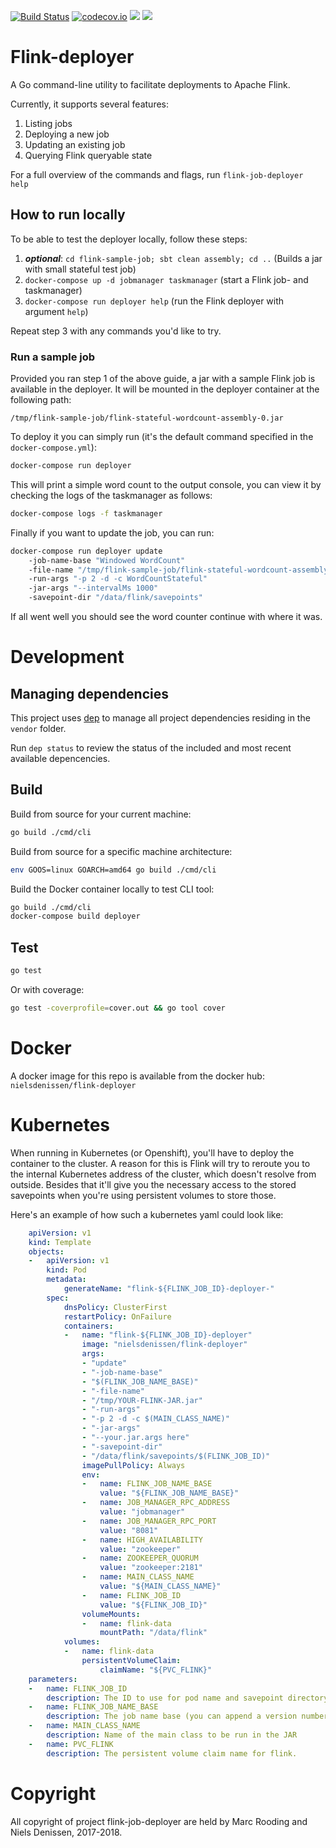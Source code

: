 [![Build Status](https://travis-ci.org/ing-bank/flink-deployer.svg?branch=master)](https://travis-ci.org/ing-bank/flink-deployer)
[![codecov.io](http://codecov.io/github/ing-bank/flink-deployer/coverage.svg?branch=master)](https://codecov.io/gh/ing-bank/flink-deployer?branch=master)
[![](https://images.microbadger.com/badges/image/nielsdenissen/flink-deployer:master.svg)](https://microbadger.com/images/nielsdenissen/flink-deployer:master)
[![](https://images.microbadger.com/badges/version/nielsdenissen/flink-deployer:master.svg)](https://microbadger.com/images/nielsdenissen/flink-deployer:master)

# Flink-deployer

A Go command-line utility to facilitate deployments to Apache Flink.

Currently, it supports several features:

1. Listing jobs
2. Deploying a new job
3. Updating an existing job
4. Querying Flink queryable state

For a full overview of the commands and flags, run `flink-job-deployer help`

## How to run locally

To be able to test the deployer locally, follow these steps:

1. ***optional***: `cd flink-sample-job; sbt clean assembly; cd ..` (Builds a jar with small stateful test job)
2. `docker-compose up -d jobmanager taskmanager` (start a Flink job- and taskmanager)
3. `docker-compose run deployer help` (run the Flink deployer with argument `help`)

Repeat step 3 with any commands you'd like to try. 

### Run a sample job
Provided you ran step 1 of the above guide, a jar with a sample Flink job is available in the deployer. It will be mounted in the deployer container at the following path:

    /tmp/flink-sample-job/flink-stateful-wordcount-assembly-0.jar

To deploy it you can simply run (it's the default command specified in the `docker-compose.yml`): 

```bash
docker-compose run deployer
```

This will print a simple word count to the output console, you can view it by checking the logs of the taskmanager as follows:

```bash
docker-compose logs -f taskmanager
```

Finally if you want to update the job, you can run:

```bash
docker-compose run deployer update 
    -job-name-base "Windowed WordCount" 
    -file-name "/tmp/flink-sample-job/flink-stateful-wordcount-assembly-0.jar" 
    -run-args "-p 2 -d -c WordCountStateful" 
    -jar-args "--intervalMs 1000" 
    -savepoint-dir "/data/flink/savepoints"
```

If all went well you should see the word counter continue with where it was.

# Development

## Managing dependencies

This project uses [dep](https://github.com/golang/dep) to manage all project dependencies residing in the `vendor` folder. 

Run `dep status` to review the status of the included and most recent available depencencies.

## Build

Build from source for your current machine:

```bash
go build ./cmd/cli
```

Build from source for a specific machine architecture:

```bash
env GOOS=linux GOARCH=amd64 go build ./cmd/cli
```

Build the Docker container locally to test CLI tool:

```bash
go build ./cmd/cli
docker-compose build deployer
```

## Test

```bash
go test
```

Or with coverage:

```bash
go test -coverprofile=cover.out && go tool cover
```

# Docker

A docker image for this repo is available from the docker hub: `nielsdenissen/flink-deployer`

# Kubernetes

When running in Kubernetes (or Openshift), you'll have to deploy the container to the cluster. A reason for this is Flink will try to reroute you to the internal Kubernetes address of the cluster, which doesn't resolve from outside. Besides that it'll give you the necessary access to the stored savepoints when you're using persistent volumes to store those.

Here's an example of how such a kubernetes yaml could look like:

```yaml
    apiVersion: v1
    kind: Template
    objects:
    -   apiVersion: v1
        kind: Pod
        metadata:
            generateName: "flink-${FLINK_JOB_ID}-deployer-"
        spec:
            dnsPolicy: ClusterFirst
            restartPolicy: OnFailure
            containers:
            -   name: "flink-${FLINK_JOB_ID}-deployer"
                image: "nielsdenissen/flink-deployer"
                args:
                - "update"
                - "-job-name-base"
                - "$(FLINK_JOB_NAME_BASE)"
                - "-file-name"
                - "/tmp/YOUR-FLINK-JAR.jar"
                - "-run-args"
                - "-p 2 -d -c $(MAIN_CLASS_NAME)"
                - "-jar-args"
                - "--your.jar.args here"
                - "-savepoint-dir"
                - "/data/flink/savepoints/$(FLINK_JOB_ID)"
                imagePullPolicy: Always
                env:
                -   name: FLINK_JOB_NAME_BASE
                    value: "${FLINK_JOB_NAME_BASE}"
                -   name: JOB_MANAGER_RPC_ADDRESS
                    value: "jobmanager"
                -   name: JOB_MANAGER_RPC_PORT
                    value: "8081"
                -   name: HIGH_AVAILABILITY
                    value: "zookeeper"
                -   name: ZOOKEEPER_QUORUM
                    value: "zookeeper:2181"
                -   name: MAIN_CLASS_NAME
                    value: "${MAIN_CLASS_NAME}"
                -   name: FLINK_JOB_ID
                    value: "${FLINK_JOB_ID}"
                volumeMounts:
                -   name: flink-data
                    mountPath: "/data/flink"
            volumes:
            -   name: flink-data
                persistentVolumeClaim:
                    claimName: "${PVC_FLINK}"
    parameters:
    -   name: FLINK_JOB_ID
        description: The ID to use for pod name and savepoint directory
    -   name: FLINK_JOB_NAME_BASE
        description: The job name base (you can append a version number behind this base in your actual job name)
    -   name: MAIN_CLASS_NAME
        description: Name of the main class to be run in the JAR
    -   name: PVC_FLINK
        description: The persistent volume claim name for flink.
```

# Copyright

All copyright of project flink-job-deployer are held by Marc Rooding and Niels Denissen, 2017-2018.
